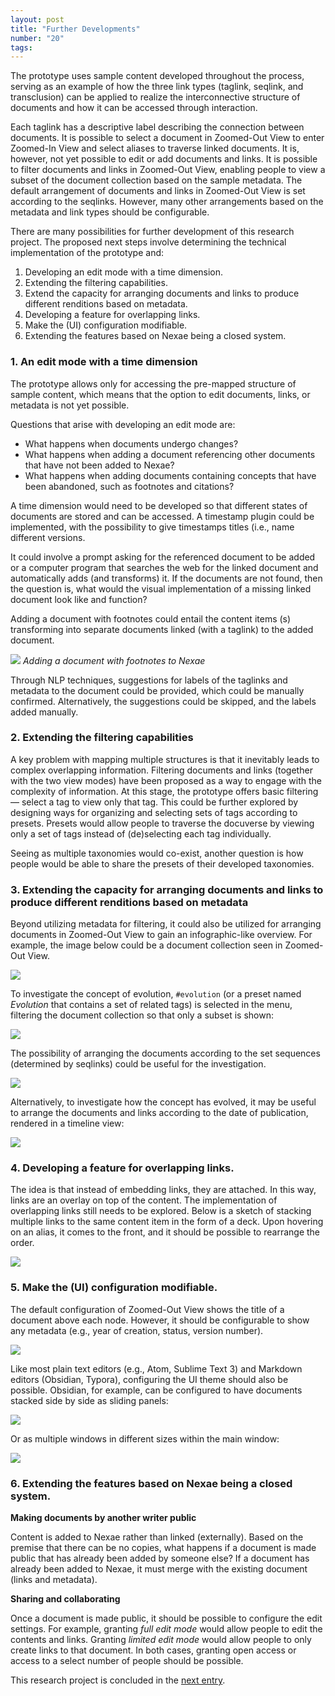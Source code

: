 ```yaml
---
layout: post
title: "Further Developments"
number: "20"
tags:
---
```


The prototype uses sample content developed throughout the process, serving as an example of how the three link types (taglink, seqlink, and transclusion) can be applied to realize the interconnective structure of documents and how it can be accessed through interaction.

Each taglink has a descriptive label describing the connection between documents. It is possible to select a document in Zoomed-Out View to enter Zoomed-In View and select aliases to traverse linked documents. It is, however, not yet possible to edit or add documents and links. It is possible to filter documents and links in Zoomed-Out View, enabling people to view a subset of the document collection based on the sample metadata. The default arrangement of documents and links in Zoomed-Out View is set according to the seqlinks. However, many other arrangements based on the metadata and link types should be configurable.

There are many possibilities for further development of this research project. The proposed next steps involve determining the technical implementation of the prototype and:

1. Developing an edit mode with a time dimension.
2. Extending the filtering capabilities.
3. Extend the capacity for arranging documents and links to produce different renditions based on metadata.
4. Developing a feature for overlapping links.
5. Make the (UI) configuration modifiable.
6. Extending the features based on Nexae being a closed system.

### 1. An edit mode with a time dimension
The prototype allows only for accessing the pre-mapped structure of sample content, which means that the option to edit documents, links, or metadata is not yet possible.

Questions that arise with developing an edit mode are:

- What happens when documents undergo changes?
- What happens when adding a document referencing other documents that have not been added to Nexae?
- What happens when adding documents containing concepts that have been abandoned, such as footnotes and citations?

A time dimension would need to be developed so that different states of documents are stored and can be accessed. A timestamp plugin could be implemented, with the possibility to give timestamps titles (i.e., name different versions.

It could involve a prompt asking for the referenced document to be added or a computer program that searches the web for the linked document and automatically adds (and transforms) it. If the documents are not found, then the question is, what would the visual implementation of a missing linked document look like and function?

Adding a document with footnotes could entail the content items (s) transforming into separate documents linked (with a taglink) to the added document.

![](assets/nexea_importing.png)
*Adding a document with footnotes to Nexae*

Through NLP techniques, suggestions for labels of the taglinks and metadata to the document could be provided, which could be manually confirmed. Alternatively, the suggestions could be skipped, and the labels added manually.

### 2. Extending the filtering capabilities

A key problem with mapping multiple structures is that it inevitably leads to complex overlapping information. Filtering documents and links (together with the two view modes) have been proposed as a way to engage with the complexity of information. At this stage, the prototype offers basic filtering — select a tag to view only that tag. This could be further explored by designing ways for organizing and selecting sets of tags according to presets. Presets would allow people to traverse the docuverse by viewing only a set of tags instead of (de)selecting each tag individually.

Seeing as multiple taxonomies would co-exist, another question is how people would be able to share the presets of their developed taxonomies.

### 3. Extending the capacity for arranging documents and links to produce different renditions based on metadata

Beyond utilizing metadata for filtering, it could also be utilized for arranging documents in Zoomed-Out View to gain an infographic-like overview. For example, the image below could be a document collection seen in Zoomed-Out View.

![](assets/filtering_arranging_01.png)

To investigate the concept of evolution, `#evolution` (or a preset named *Evolution* that contains a set of related tags) is selected in the menu, filtering the document collection so that only a subset is shown:

![](assets/filtering_arranging_02.png)

The possibility of arranging the documents according to the set sequences (determined by seqlinks) could be useful for the investigation.

![](assets/filtering_arranging_03.png)

Alternatively, to investigate how the concept has evolved, it may be useful to arrange the documents and links according to the date of publication, rendered in a timeline view:

![](assets/filtering_arranging_04.png)

### 4. Developing a feature for overlapping links.

The idea is that instead of embedding links, they are attached. In this way, links are an overlay on top of the content. The implementation of overlapping links still needs to be explored. Below is a sketch of stacking multiple links to the same content item in the form of a deck. Upon hovering on an alias, it comes to the front, and it should be possible to rearrange the order.

![](assets/nexae_overlapping_links_deck.png)

### 5. Make the (UI) configuration modifiable.

The default configuration of Zoomed-Out View shows the title of a document above each node. However, it should be configurable to show any metadata (e.g., year of creation, status, version number).

![](assets/node_with_title.png)

Like most plain text editors (e.g., Atom, Sublime Text 3) and Markdown editors (Obsidian, Typora), configuring the UI theme should also be possible. Obsidian, for example, can be configured to have documents stacked side by side as sliding panels:

![](assets/obsidian_theme_slide_panels.png)

Or as multiple windows in different sizes within the main window:

![](assets/obsidian_theme_traffic_lights.png)

### 6. Extending the features based on Nexae being a closed system.

**Making documents by another writer public**

Content is added to Nexae rather than linked (externally). Based on the premise that there can be no copies, what happens if a document is made public that has already been added by someone else? If a document has already been added to Nexae, it must merge with the existing document (links and metadata).

**Sharing and collaborating**

Once a document is made public, it should be possible to configure the edit settings. For example, granting *full edit mode* would allow people to edit the contents and links. Granting *limited edit mode* would allow people to only create links to that document. In both cases, granting open access or access to a select number of people should be possible.

This research project is concluded in the [next entry](21).
